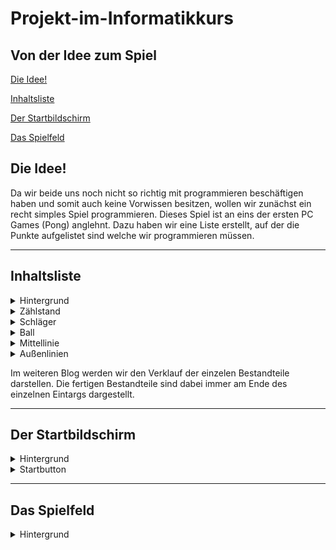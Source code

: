 # Projekt-im-Informatikkurs

## Von der Idee zum Spiel

[Die Idee!](#eins)

[Inhaltsliste](#zwei)

[Der Startbildschirm](#vier)

[Das Spielfeld](#drei)


## Die Idee! <a name="eins"></a>

Da wir beide uns noch nicht so richtig mit programmieren beschäftigen haben und somit auch keine Vorwissen besitzen, wollen wir zunächst ein recht simples Spiel programmieren. Dieses Spiel ist an eins der ersten PC Games (Pong) anglehnt. Dazu haben wir eine Liste erstellt, auf der die Punkte aufgelistet sind welche wir programmieren müssen. 
<hr>


## Inhaltsliste <a name="zwei"></a>

<details>
  <summary>Hintergrund</summary>
Hier müssen wir uns zunächst überlegen, ob wir nur eine Farbe festlegen oder ein ähnlichen Hintergrund verwenden.
</details>

<details>
  <summary>Zählstand</summary>
  Der Zählstand muss so programmiert werden, dass ab einer gewissen Punktzahl einer der beiden Spieler gewinnt. 
  </details>

<details>
  <summary>Schläger</summary>
  Wir benötgen 2 Farben, für jeden Schläger eine Farbe, damit der Spiler die Schläger besser auseinander halten kann. Dabei legen wir zunächst die Farben der Schläger fest. Ein extra feature wäre, wenn der Spieler die Farbe des Schlägers selber auswählen kann. Dies würde aber programmiert werden, wenn bis zum Ende der Bearbeitungszeit noch genügent Zeit bleibt.
 </details>
 
<details>
  <summary>Ball</summary>
  Der Ball soll einen Form und ein Design bekommen. Aber der Ball hat auch eine bestimmte Geschwindigkeit, wobei wir uns noch überlegen, ob der Ball im laufe des Spiels die Geschwindigkeit verändert. Dies wäre allerdings auch ein Feature, welches wir erst in Angriff nehemen werden, wenn genügend Zeit dafür bleibt.
  </details>
  
<details>
  <summary>Mittellinie</summary>
  Heirbei überlegen wir uns, ob wir diese gestrichelt oder durchgezogen darstellen. 
  </details>
  
<details>
  <summary>Außenlinien</summary>
  Hierbei muss defineirt werden ab wann es einen Punkt gibt, also wo genau die Außenlinien liegen. Auf der oberen und unterern Linie muss ein abprallen programmiert werden.
  </details>
  
Im weiteren Blog werden wir den Verklauf der einzelen Bestandteile darstellen. Die fertigen Bestandteile sind dabei immer am Ende des einzelnen Eintargs dargestellt. 
 <hr>
 
 
 ## Der Startbildschirm <a name="vier"></a>
 
 <details>
  <summary>Hintergrund</summary>
  Hierbei wurde ien weißer Hintergrund mit blauene Großbuchstaben gewählt. Dies steht im Kontrast zu dem Starbutton gebildet, weshalb es für den Spieler ansprechender gestalttet wurde.
  </details>
  
<details>
  <summary>Startbutton</summary>
  Der Startbildschirm wurde mit einer vorgefertigten Animation aus der Animationsbibliothek von code.org gestallt. Hierbei kann durch einen Mausklick auf den Startbutton der Startbildschirm verlassen wreden und das eigentliche Spielfeld erscheint. Als Design wurde ein schwarzes Rechteck mit weißen Großbuchstaben.
  </details> <hr>
 
 
 ## Das Spielfeld <a name="drei"></a>
 
 <details>
  <summary>Hintergrund</summary>
  Der Hintergrund ist in einem einnafchen grau gehlten, damit alle weiteren Inhalte besser zu sehen ist.
  
  (Bild und Code einfügen)
  
  </details>
  
  
